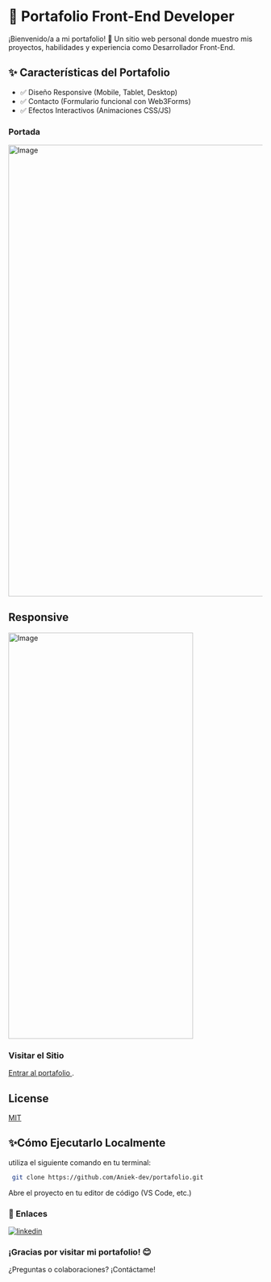 # 📌 Portafolio Front-End Developer
¡Bienvenido/a a mi portafolio! 👋
Un sitio web personal donde muestro mis proyectos, habilidades y experiencia como Desarrollador Front-End.

##  ✨ Características del Portafolio

- ✅ Diseño Responsive (Mobile, Tablet, Desktop)
- ✅ Contacto (Formulario funcional con Web3Forms)
- ✅ Efectos Interactivos (Animaciones CSS/JS)


### Portada
<img width="1261" height="896" alt="Image" src="https://github.com/user-attachments/assets/83b7e563-b171-483b-be39-165859d4eb8a" />


##  Responsive
<img width="366" height="806" alt="Image" src="https://github.com/user-attachments/assets/ed7fa410-27af-4461-916b-5d477552a40e" />


### Visitar el Sitio 

[Entrar al portafolio ](https://aniek-dev.github.io/portafolio/).


## License

[MIT](https://choosealicense.com/licenses/mit/)







##  ✨Cómo Ejecutarlo Localmente

utiliza el siguiente comando en tu terminal:

```bash
 git clone https://github.com/Aniek-dev/portafolio.git

```
Abre el proyecto en tu editor de código (VS Code, etc.)

### 🔗 Enlaces
[![linkedin](https://img.shields.io/badge/linkedin-0A66C2?style=for-the-badge&logo=linkedin&logoColor=white)](https://www.linkedin.com/in/ana-villarreal-gonzalez/)





   ###      ¡Gracias por visitar mi portafolio! 😊
¿Preguntas o colaboraciones? ¡Contáctame!
